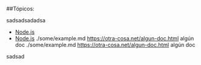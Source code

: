 ##Tópicos:

sadsadsadadsa
- [Node.js](https://nodejs.org/en/)
- [Node.js](https://nodejs.org/en/asdddddjjjajaaj)
./some/example.md https://otra-cosa.net/algun-doc.html algún doc
./some/example.md https://otra-cosa.net/algun-doc.html algún doc

sadsad
